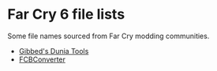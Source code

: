 # Far Cry 6 file lists

Some file names sourced from Far Cry modding communities.

- [Gibbed's Dunia Tools](https://github.com/gibbed/Gibbed.Dunia)
- [FCBConverter](https://github.com/JakubMarecek/FCBConverter)
